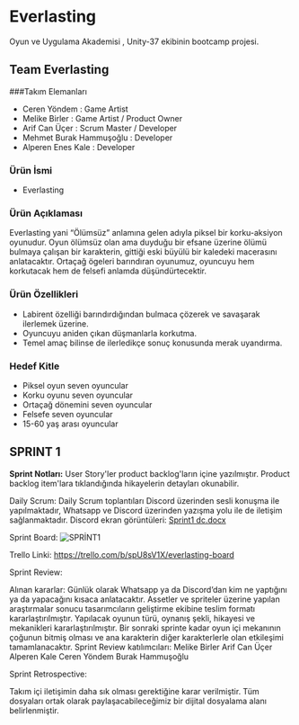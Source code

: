 # Everlasting
Oyun ve Uygulama Akademisi , Unity-37 ekibinin bootcamp projesi.

## Team Everlasting

###Takım Elemanları
* Ceren Yöndem : Game Artist
* Melike Birler : Game Artist / Product Owner 
* Arif Can Üçer : Scrum Master / Developer
* Mehmet Burak Hammuşoğlu : Developer
* Alperen Enes Kale : Developer

### Ürün İsmi

  - Everlasting

### Ürün Açıklaması

  Everlasting yani “Ölümsüz” anlamına gelen adıyla piksel bir korku-aksiyon oyunudur. Oyun ölümsüz olan ama duyduğu bir efsane üzerine ölümü bulmaya çalışan bir karakterin, gittiği eski büyülü bir kaledeki macerasını anlatacaktır. Ortaçağ ögeleri barındıran oyunumuz, oyuncuyu hem korkutacak hem de felsefi anlamda düşündürtecektir.
  
### Ürün Özellikleri

* Labirent özelliği barındırdığından bulmaca çözerek ve savaşarak ilerlemek üzerine.
* Oyuncuyu aniden çıkan düşmanlarla korkutma.
* Temel amaç bilinse de ilerledikçe sonuç konusunda merak uyandırma.

### Hedef Kitle

* Piksel oyun seven oyuncular
* Korku oyunu seven oyuncular
* Ortaçağ dönemini seven oyuncular
* Felsefe seven oyuncular
* 15-60 yaş arası oyuncular

## SPRINT 1

  **Sprint Notları:** User Story'ler product backlog'ların içine yazılmıştır. Product backlog item'lara tıklandığında hikayelerin detayları okunabilir.
  
  Daily Scrum: Daily Scrum toplantıları Discord üzerinden sesli konuşma ile yapılmaktadır, Whatsapp ve Discord üzerinden yazışma yolu ile de iletişim sağlanmaktadır.     Discord ekran görüntüleri:
  [Sprint1 dc.docx](https://github.com/arif3er/everlasting/files/8654444/Sprint1.dc.docx)
  

  
Sprint Board: 
![SPRİNT1](https://user-images.githubusercontent.com/91126291/167292648-3ed83d1a-70a2-4095-a1ac-7fb2e424e2ef.png)

Trello Linki:
https://trello.com/b/spU8sV1X/everlasting-board

Sprint Review:

Alınan kararlar: Günlük olarak Whatsapp ya da Discord’dan kim ne yaptığını ya da yapacağını kısaca anlatacaktır. Assetler ve spriteler üzerine yapılan araştırmalar sonucu tasarımcıların geliştirme ekibine teslim formatı kararlaştırılmıştır. Yapılacak oyunun türü, oynanış şekli, hikayesi ve mekanikleri kararlaştırılmıştır. Bir sonraki sprinte kadar oyun içi mekanının çoğunun bitmiş olması ve ana karakterin diğer karakterlerle olan etkileşimi tamamlanacaktır.
Sprint Review katılımcıları: 
Melike Birler
Arif Can Üçer
Alperen Kale
Ceren Yöndem 
Burak Hammuşoğlu

Sprint Retrospective: 

Takım içi iletişimin daha sık olması gerektiğine karar verilmiştir.
Tüm dosyaları ortak olarak paylaşacabileceğimiz bir dijital dosyalama alanı belirlenmiştir.


